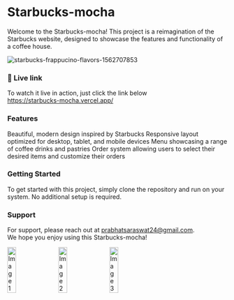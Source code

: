 # Starbucks-mocha

Welcome to the Starbucks-mocha! This project is a reimagination of the Starbucks website, designed to showcase the features and functionality of a coffee house.
<br>

![starbucks-frappucino-flavors-1562707853](https://user-images.githubusercontent.com/71027441/216239231-6ee36f4a-d9a1-4e7a-a7ab-8376e53bd00a.gif)
<br>


### 📍 Live link
To watch it live in action, just click the link below
<br>
https://starbucks-mocha.vercel.app/
<br>

### Features
Beautiful, modern design inspired by Starbucks
Responsive layout optimized for desktop, tablet, and mobile devices
Menu showcasing a range of coffee drinks and pastries
Order system allowing users to select their desired items and customize their orders
<br>

### Getting Started
To get started with this project, simply clone the repository and run on your system. 
No additional setup is required.
<br>

<!-- Contribute
We're always looking for contributors to help improve this project. If you're interested, feel free to fork the repository and submit a pull request. -->

### Support
For support, please reach out at prabhatsaraswat24@gmail.com.
<br>
We hope you enjoy using this Starbucks-mocha!
<br>

<div align="centre" style="display: flex;">
  <img  src="https://user-images.githubusercontent.com/71027441/216245338-2225671d-6211-4383-9094-7c545815db03.gif" alt="Image 1" width="20%" height="auto" style="margin-right: 16px;">
  <img src="https://user-images.githubusercontent.com/71027441/216245371-2356a43a-1b9a-4acd-9db7-ce905ccf12bd.gif" alt="Image 2" width="20%" height="auto" style="margin-right: 16px;">
  <img src="https://user-images.githubusercontent.com/71027441/216245386-b639e426-5329-4635-895f-dc9fb9a56721.gif" alt="Image 3" width="20%" height="auto" style="margin-right: 16px;">
</div>






